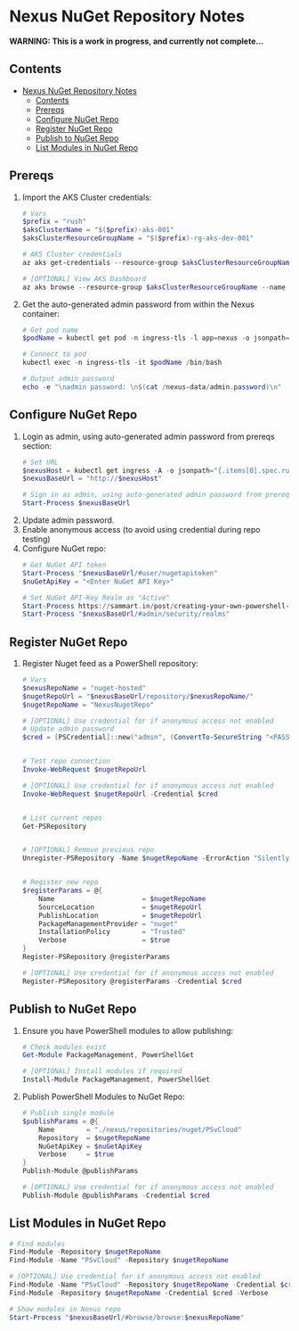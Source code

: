 # Nexus NuGet Repository Notes

**WARNING: This is a work in progress, and currently not complete...**

## Contents

- [Nexus NuGet Repository Notes](#nexus-nuget-repository-notes)
  - [Contents](#contents)
  - [Prereqs](#prereqs)
  - [Configure NuGet Repo](#configure-nuget-repo)
  - [Register NuGet Repo](#register-nuget-repo)
  - [Publish to NuGet Repo](#publish-to-nuget-repo)
  - [List Modules in NuGet Repo](#list-modules-in-nuget-repo)

## Prereqs

1. Import the AKS Cluster credentials:
    ```powershell
    # Vars
    $prefix = "rush"
    $aksClusterName = "$($prefix)-aks-001"
    $aksClusterResourceGroupName = "$($prefix)-rg-aks-dev-001"

    # AKS Cluster credentials
    az aks get-credentials --resource-group $aksClusterResourceGroupName --name $aksClusterName --overwrite-existing

    # [OPTIONAL] View AKS Dashboard
    az aks browse --resource-group $aksClusterResourceGroupName --name $aksClusterName
    ```
1. Get the auto-generated admin password from within the Nexus container:
    ```powershell
    # Get pod name
    $podName = kubectl get pod -n ingress-tls -l app=nexus -o jsonpath="{.items[0].metadata.name}"
    
    # Connect to pod
    kubectl exec -n ingress-tls -it $podName /bin/bash
    
    # Output admin password
    echo -e "\nadmin password: \n$(cat /nexus-data/admin.password)\n"
    ```

## Configure NuGet Repo

1. Login as admin, using auto-generated admin password from prereqs section:
    ```powershell
    # Set URL
    $nexusHost = kubectl get ingress -A -o jsonpath="{.items[0].spec.rules[0].host}"
    $nexusBaseUrl = "http://$nexusHost"

    # Sign in as admin, using auto-generated admin password from prereqs section
    Start-Process $nexusBaseUrl
    ```
1. Update admin password.
1. Enable anonymous access (to avoid using credential during repo testing)
1. Configure NuGet repo:
    ```powershell
    # Get NuGet API token
    Start-Process "$nexusBaseUrl/#user/nugetapitoken"
    $nuGetApiKey = "<Enter NuGet API Key>"

    # Set NuGet API-Key Realm as "Active"
    Start-Process https://sammart.in/post/creating-your-own-powershell-repository-with-nexus-3/
    Start-Process "$nexusBaseUrl/#admin/security/realms"
    ```

## Register NuGet Repo

1. Register Nuget feed as a PowerShell repository:
    ```powershell
    # Vars
    $nexusRepoName = "nuget-hosted"
    $nugetRepoUrl = "$nexusBaseUrl/repository/$nexusRepoName/"
    $nugetRepoName = "NexusNugetRepo"
    
    # [OPTIONAL] Use credential for if anonymous access not enabled
    # Update admin password
    $cred = [PSCredential]::new("admin", (ConvertTo-SecureString "<PASSWORD>" -AsPlainText -Force))
    
    
    # Test repo connection
    Invoke-WebRequest $nugetRepoUrl
    
    # [OPTIONAL] Use credential for if anonymous access not enabled
    Invoke-WebRequest $nugetRepoUrl -Credential $cred
    
    
    # List current repos
    Get-PSRepository
    
    
    # [OPTIONAL] Remove previous repo
    Unregister-PSRepository -Name $nugetRepoName -ErrorAction "SilentlyContinue"
    
    
    # Register new repo
    $registerParams = @{
        Name                      = $nugetRepoName
        SourceLocation            = $nugetRepoUrl
        PublishLocation           = $nugetRepoUrl
        PackageManagementProvider = "nuget"
        InstallationPolicy        = "Trusted"
        Verbose                   = $true
    }
    Register-PSRepository @registerParams
    
    # [OPTIONAL] Use credential for if anonymous access not enabled
    Register-PSRepository @registerParams -Credential $cred
    ```
    
## Publish to NuGet Repo

1. Ensure you have PowerShell modules to allow publishing:
    ```powershell
    # Check modules exist
    Get-Module PackageManagement, PowerShellGet
    
    # [OPTIONAL] Install modules if required
    Install-Module PackageManagement, PowerShellGet
    ```
1. Publish PowerShell Modules to NuGet Repo:
    ```powershell
    # Publish single module
    $publishParams = @{
        Name        = "./nexus/repositories/nuget/PSvCloud"
        Repository  = $nugetRepoName
        NuGetApiKey = $nuGetApiKey
        Verbose     = $true
    }
    Publish-Module @publishParams
    
    # [OPTIONAL] Use credential for if anonymous access not enabled
    Publish-Module @publishParams -Credential $cred
    ```

## List Modules in NuGet Repo

```powershell
# Find modules
Find-Module -Repository $nugetRepoName
Find-Module -Name "PSvCloud" -Repository $nugetRepoName

# [OPTIONAL] Use credential for if anonymous access not enabled
Find-Module -Name "PSvCloud" -Repository $nugetRepoName -Credential $cred -Verbose
Find-Module -Repository $nugetRepoName -Credential $cred -Verbose

# Show modules in Nexus repo
Start-Process "$nexusBaseUrl/#browse/browse:$nexusRepoName"
```
